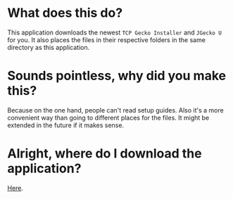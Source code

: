 # What does this do?
This application downloads the newest `TCP Gecko Installer` and `JGecko U` for you. It also places the files in their respective folders in the same directory as this application.

# Sounds pointless, why did you make this?
Because on the one hand, people can't read setup guides. Also it's a more convenient way than going to different places for the files. It might be extended in the future if it makes sense.

# Alright, where do I download the application?
[Here](Gecko%20U%20Updater.jar?raw=true).